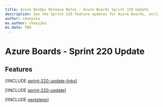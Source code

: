 ```yaml
---
title: Azure DevOps Release Notes - Azure Boards Sprint 220 Update
description: See the Sprint 220 feature updates for Azure Boards, including next steps.
author: ckanyika
ms.author: ckanyika
ms.date: TBD
---
```


# Azure Boards - Sprint 220 Update

## Features

[!INCLUDE [sprint-220-update-links](../includes/boards/sprint-220-update-links.md)]

[!INCLUDE [sprint-220-update](../includes/boards/sprint-220-update.md)]

[!INCLUDE [nextsteps](../includes/nextsteps.md)]